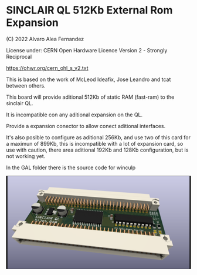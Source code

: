 # SINCLAIR QL 512Kb External Rom Expansion

(C) 2022 Alvaro Alea Fernandez

License under: CERN Open Hardware Licence Version 2 - Strongly Reciprocal

https://ohwr.org/cern_ohl_s_v2.txt

This is based on the work of McLeod Ideafix, Jose Leandro and tcat between others. 

This board will provide aditional 512Kb of static RAM (fast-ram) to the sinclair QL.

It is incompatible con any aditional expansion on the QL.

Provide a expansion conector to allow conect aditional interfaces.

It's also posible to configure as aditional 256Kb, and use two of this card for a maximun of 899Kb, this is incompatible with a lot of expansion card, so use with caution, there area aditional 192Kb and 128Kb configuration, but is not working yet. 

In the GAL folder there is the source code for winculp 

![My image](qlexternal512kram_MIX.png) 


